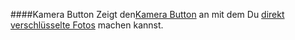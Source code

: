 ####Kamera Button
Zeigt den[Kamera Button](/buttons#button_camera) an mit dem Du [direkt verschlüsselte Fotos](/encrypting-images) machen kannst.

